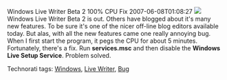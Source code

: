Windows Live Writer Beta 2 100% CPU Fix
2007-06-08T01:08:27
![](http://s3.amazonaws.com/BlueOnionSoftware/Blog/CpuMeter.png) Windows Live Writer Beta 2 is out. Others have blogged about it's many new features. To be sure it's one of the nicer off-line blog editors available today. But alas, with all the new features came one really annoying bug. When I first start the program, it pegs the CPU for about 5 minutes. Fortunately, there's a fix. Run **services.msc** and then disable the **Windows Live Setup Service**. Problem solved. 

Technorati tags: [Windows](http://technorati.com/tags/Windows), [Live Writer](http://technorati.com/tags/Live%20Writer), [Bug](http://technorati.com/tags/Bug)
